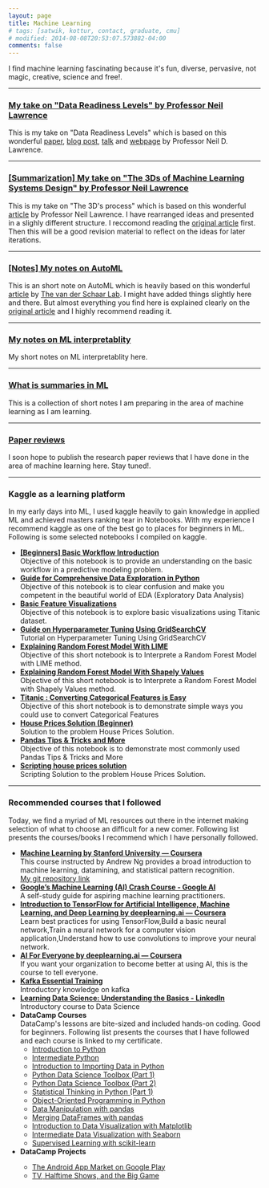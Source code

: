 ```yaml
---
layout: page
title: Machine Learning
# tags: [satwik, kottur, contact, graduate, cmu]
# modified: 2014-08-08T20:53:07.573882-04:00
comments: false
--- 
```


<p style="text-align: left;">I find machine learning fascinating because it's fun, diverse, pervasive, not magic, creative, science and free!.</p>
<hr />
<h3 style="text-align: left;"><strong><a href="/blog/data_readiness">My take on "Data Readiness Levels" by Professor Neil Lawrence</a> </strong></h3>
<p>This is my take on "Data Readiness Levels" which is based on this wonderful <a href="https://arxiv.org/abs/1705.02245">paper</a>, <a href="http://inverseprobability.com/2017/01/12/data-readiness-levels">blog post</a>, <a href="http://inverseprobability.com/talks/notes/data-readiness-levels.html">talk</a> and <a href="http://data-readiness.org//">webpage</a> by Professor Neil D. Lawrence.</p>
<hr />
<h3 style="text-align: left;"><strong><a href="/blog/the_3Ds_of_machine_learning_systems_design_note">[Summarization] My take on "The 3Ds of Machine Learning Systems Design" by Professor Neil Lawrence</a> </strong></h3>
<p>This is my take on "The 3D's process" which is based on this wonderful <a href="http://inverseprobability.com/2018/11/05/the-3ds-of-machine-learning-systems-design#fnref5">article</a> by Professor Neil Lawrence. I have rearranged ideas and presented in a slighly different structure. I reccomond reading the <a href="http://inverseprobability.com/2018/11/05/the-3ds-of-machine-learning-systems-design#fnref5">original article</a> first. Then this will be a good revision material to reflect on the ideas for later iterations.</p>
<hr />
<h3 style="text-align: left;"><strong><a href="/blog/AutoMLShortNote">[Notes] My notes on AutoML</a> </strong></h3>
<p>This is an short note on AutoML which is heavily based on this wonderful <a href="https://www.vanderschaar-lab.com/automl-powering-the-new-human-machine-learning-ecosystem/#what-is-automl">article</a> by <a href="https://www.vanderschaar-lab.com/">The van der Schaar Lab</a>. I might have added things slightly here and there. But almost everything you find here is explained clearly on the <a href="https://www.vanderschaar-lab.com/automl-powering-the-new-human-machine-learning-ecosystem/#what-is-automl">original article</a> and I highly recommend reading it.</p>
<hr />
<h3 style="text-align: left;"><strong><a href="/blog/ml_interpretablity">My notes on ML interpretablity</a> </strong></h3>
<p>My short notes on ML interpretablity here.</p>
<hr />
<h3 style="text-align: left;"><strong><a href="/blog/what_is_summaries_in_ml">What is summaries in ML</a> </strong></h3>
<p>This is a collection of short notes I am preparing in the area of machine learning as I am learning.</p>
<hr />
<h3 style="text-align: left;"><strong><a href="">Paper reviews</a></strong></h3>
<p>I soon hope to publish the research paper reviews that I have done in the area of machine learning here. Stay tuned!.</p>
<hr />
<h3 style="text-align: left;"><strong>Kaggle as a learning platform</strong></h3>
<p>In my early days into ML, I used kaggle heavily to gain knowledge in applied ML and achieved masters ranking tear in Notebooks. With my experience I recommend kaggle as one of the best go to places for beginners in ML. Following is some selected notebooks I compiled on kaggle.</p>
<ul>
    <li><a href="https://www.kaggle.com/vikumsw/beginners-basic-workflow-introduction"><strong>[Beginners] Basic Workflow Introduction</strong></a><br />Objective of this notebook is to provide an understanding on the basic workflow in a predictive modeling problem.</li>
    <li><a href="https://www.kaggle.com/vikumsw/guide-for-comprehensive-data-exploration-in-python"><strong>Guide for Comprehensive Data Exploration in Python</strong></a><br />Objective of this notebook is to clear confusion and make you competent in the beautiful world of EDA (Exploratory Data Analysis)</li>
    <li><a href="https://www.kaggle.com/vikumsw/basic-feature-visualizations"><strong>Basic Feature Visualizations</strong></a><br />Objective of this notebook is to explore basic visualizations using Titanic dataset.</li>
    <li><a href="https://www.kaggle.com/vikumsw/guide-on-hyperparameter-tuning-using-gridsearchcv"><strong>Guide on Hyperparameter Tuning Using GridSearchCV</strong></a><br />Tutorial on Hyperparameter Tuning Using GridSearchCV</li>
    <li><a href="https://www.kaggle.com/vikumsw/explaining-random-forest-model-with-lime"><strong>Explaining Random Forest Model With LIME</strong></a><br />Objective of this short notebook is to Interprete a Random Forest Model with LIME method.</li>
    <li><a href="https://www.kaggle.com/vikumsw/explaining-random-forest-model-with-shapely-values"><strong>Explaining Random Forest Model With Shapely Values</strong></a><br />Objective of this short notebook is to Interprete a Random Forest Model with Shapely Values method.</li>
    <li><a href="https://www.kaggle.com/vikumsw/converting-categorical-features-is-easy"><strong>Titanic : Converting Categorical Features is Easy</strong></a><br /> Objective of this short notebook is to demonstrate simple ways you could use to convert Categorical Features</li>
    <li><a href="https://www.kaggle.com/vikumsw/house-prices-solution-beginner"><strong>House Prices Solution (Beginner)</strong></a><br />Solution to the problem House Prices Solution.</li>
    <li><a href="https://www.kaggle.com/vikumsw/pandas-tips-tricks-and-more"><strong>Pandas Tips & Tricks and More</strong></a><br />Objective of this notebook is to demonstrate most commonly used Pandas Tips & Tricks and More</li>
    <li><a href="https://www.kaggle.com/vikumsw/scripting-house-prices-solution"><strong>Scripting house prices solution</strong></a><br />Scripting Solution to the problem House Prices Solution.</li>
</ul>
<hr />
<h3 style="text-align: left;"><b>Recommended</b><strong>&nbsp;courses that I followed</strong></h3>
<p>Today, we find a myriad of ML resources out there in the internet making selection of what to choose an difficult for a new comer. Following list presents the courses/books I recommend which I have personally followed.</p>
<ul>
<li><a href="https://www.coursera.org/learn/machine-learning"><strong> Machine Learning by Stanford University &mdash; Coursera</strong></a><br />This course instructed by Andrew Ng provides a broad introduction to machine learning, datamining, and statistical pattern recognition.<br /><a href="https://github.com/vikumsw/ML_Stanford_Cousera">My git repository link</a></li>
<li><a href="https://developers.google.com/machine-learning/crash-course"><strong> Google&rsquo;s Machine Learning (AI) Crash Course - Google AI</strong></a><br />A self-study guide for aspiring machine learning practitioners.</li>
<li><a href="https://www.coursera.org/learn/introduction-tensorflow"><strong>Introduction to TensorFlow for Artificial Intelligence, Machine Learning, and Deep Learning by deeplearning.ai &mdash; Coursera</strong></a><br />Learn best practices for using TensorFlow,Build a basic neural network,Train a neural network for a computer vision application,Understand how to use convolutions to improve your neural network.</li>
<li><a href="link"><strong>AI For Everyone by deeplearning.ai &mdash; Coursera</strong></a><br /> If you want your organization to become better at using AI, this is the course to tell everyone.</li>
<li><a href="https://www.lynda.com/Kafka-tutorials/Kafka-Essential-Training/585254-2.html"><strong>Kafka Essential Training</strong></a><br />Introductory knowledge on kafka</li>
<li><a href="https://www.linkedin.com/learning/learning-data-science-understanding-the-basics"><strong>Learning Data Science: Understanding the Basics - LinkedIn</strong></a><br />Introductory course to Data Science</li>
<li><strong>DataCamp Courses<br /></strong>DataCamp's lessons are bite-sized and included&nbsp;<span>hands-on coding. Good for beginners. Following list presents the courses that I have followed and each course is linked to my certificate.</span><strong><br /></strong>
<ul>
    <li><a href="https://www.datacamp.com/statement-of-accomplishment/course/ae8f8caf381eb54158c9eb328c52d4c4d3743e1c">Introduction to Python</a></li>
    <li><a href="https://www.datacamp.com/statement-of-accomplishment/course/02fc2ec3e7c38ad0bb59dc2e1d19cf0ddd3fef69">Intermediate Python</a></li>
    <li><a href="https://www.datacamp.com/statement-of-accomplishment/course/d44c60a372179da9867511d20f4e44bec6aa2f99">Introduction to Importing Data in Python</a></li>
    <li><a href="https://www.datacamp.com/statement-of-accomplishment/course/fffd11b6026af8fac081eaf7ecf341a266cbb133">Python Data Science Toolbox (Part 1)</a></li>
    <li><a href="https://www.datacamp.com/statement-of-accomplishment/course/61641267ffcb158f4880fb928fbe9e7e42ef0826">Python Data Science Toolbox (Part 2)</a></li>
    <li><a href="https://www.datacamp.com/statement-of-accomplishment/course/e0dde71f54f435ad3d32159b6ee923b24701e409">Statistical Thinking in Python (Part 1)</a></li>
    <li><a href="https://www.datacamp.com/statement-of-accomplishment/course/8ab7e8549f61dff58174a16930ae7e3c354ed641">Object-Oriented Programming in Python</a></li>
    <li><a href="https://www.datacamp.com/statement-of-accomplishment/course/fed51ca217e53e5d9cf4a0fbb1a8b9bc2e63baa8">Data Manipulation with pandas</a></li>
    <li><a href="https://www.datacamp.com/statement-of-accomplishment/course/9a78984b83a9b461a296a5ff0a3bc30e74b16fd3">Merging DataFrames with pandas</a></li>
    <li><a href="https://www.datacamp.com/statement-of-accomplishment/course/17b64f99685e0eecf9536858cec45e73e279bfe7">Introduction to Data Visualization with Matplotlib</a></li>
    <li><a href="https://www.datacamp.com/statement-of-accomplishment/course/dcce644ea345214f87d760597403d2bc301643c6">Intermediate Data Visualization with Seaborn</a></li>
    <li><a href="https://www.datacamp.com/statement-of-accomplishment/course/e6688337376e91c237eb59d999f33453d8e48fe9">Supervised Learning with scikit-learn</a></li>
</ul>
<li><strong>DataCamp Projects</strong></li>
    <ul>
        <li><a href="https://learn.datacamp.com/projects/619">The Android App Market on Google Play</a></li>
        <li><a href="https://learn.datacamp.com/projects/684">TV, Halftime Shows, and the Big Game</a></li>
    </ul>
</li>
</ul>
